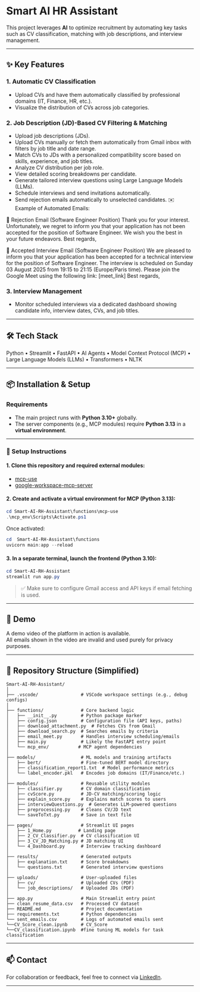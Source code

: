 # Smart AI HR Assistant 

This project leverages **AI** to optimize recruitment by automating key tasks such as CV classification, matching with job descriptions, and interview management.

---

## ✨ Key Features

### 1. Automatic CV Classification
- Upload CVs and have them automatically classified by professional domains (IT, Finance, HR, etc.).  
- Visualize the distribution of CVs across job categories.

### 2. Job Description (JD)-Based CV Filtering & Matching
- Upload job descriptions (JDs).  
- Upload CVs manually or fetch them automatically from Gmail inbox with filters by job title and date range.  
- Match CVs to JDs with a personalized compatibility score based on skills, experience, and job titles.  
- Analyze CV distribution per job role.  
- View detailed scoring breakdowns per candidate.  
- Generate tailored interview questions using Large Language Models (LLMs).  
- Schedule interviews and send invitations automatically.  
- Send rejection emails automatically to unselected candidates.
✉️ Example of Automated Emails:

🔹 Rejection Email (Software Engineer Position)
Thank you for your interest. Unfortunately, we regret to inform you that your application has not been accepted for the position of Software Engineer. We wish you the best in your future endeavors.
Best regards,

🔹 Accepted Interview Email (Software Engineer Position)
We are pleased to inform you that your application has been accepted for a technical interview for the position of Software Engineer. The interview is scheduled on Sunday 03 August 2025 from 19:15 to 21:15 (Europe/Paris time). Please join the Google Meet using the following link: [meet_link]
Best regards,
### 3. Interview Management
- Monitor scheduled interviews via a dedicated dashboard showing candidate info, interview dates, CVs, and job titles.

---

## 🛠️ Tech Stack

Python • Streamlit • FastAPI • AI Agents • Model Context Protocol (MCP) • Large Language Models (LLMs) • Transformers • NLTK

---

## 📦 Installation & Setup

### Requirements
- The main project runs with **Python 3.10+** globally.  
- The server components (e.g., MCP modules) require **Python 3.13** in a **virtual environment**.

---

### 🔧 Setup Instructions

#### 1. Clone this repository and required external modules:

- [mcp-use](https://github.com/mcp-use/mcp-use)  
- [google-workspace-mcp-server](https://github.com/epaproditus/google-workspace-mcp-server)

#### 2. Create and activate a virtual environment for MCP (Python 3.13):

```powershell
cd Smart-AI-RH-Assistant\functions\mcp-use
.\mcp_env\Scripts\Activate.ps1
```

Once activated:

```powershell
cd  Smart-AI-RH-Assistant\functions
uvicorn main:app --reload
```

#### 3. In a separate terminal, launch the frontend (Python 3.10):

```powershell
cd Smart-AI-RH-Assistant
streamlit run app.py
```

> ✅ Make sure to configure Gmail access and API keys if email fetching is used.

---


## 📎 Demo

A  demo video of the platform in action is available.  
All emails shown in the video are invalid and used purely for privacy purposes.

---

## 📂 Repository Structure (Simplified)

```
Smart-AI-RH-Assistant/
│
├── .vscode/                # VSCode workspace settings (e.g., debug configs)
│
├── functions/              # Core backend logic
│   ├── __init__.py         # Python package marker
│   ├── config.json         # Configuration file (API keys, paths)
│   ├── download_attachment.py  # Fetches CVs from Gmail
│   ├── download_search.py  # Searches emails by criteria
│   ├── email_meet.py       # Handles interview scheduling/emails
│   ├── main.py             # Likely the FastAPI entry point
│   └── mcp_env/           # MCP agent dependencies
│
├── models/                 # ML models and training artifacts
│   ├── bert/               # Fine-tuned BERT model directory
│   ├── classification_report1.txt  # Model performance metrics
│   └── label_encoder.pkl   # Encodes job domains (IT/Finance/etc.)
│
├── modules/                # Reusable utility modules
│   ├── classifier.py       # CV domain classification
│   ├── cvScore.py          # JD-CV matching/scoring logic
│   ├── explain_score.py    # Explains match scores to users
│   ├── interviewQuestions.py  # Generates LLM-powered questions
│   ├── preprocessing.py    # Cleans CV/JD text
│   └── saveToTxt.py        # Save in text file
│
├── pages/                  # Streamlit UI pages
│   ├── 1_Home.py          # Landing page
│   ├── 2_CV_Classifier.py  # CV classification UI
│   ├── 3_CV_JD_Matching.py # JD matching UI
│   └── 4_Dashboard.py      # Interview tracking dashboard
│
├── results/                # Generated outputs
│   ├── explanation.txt     # Score breakdowns 
│   └── questions.txt       # Generated interview questions
│
├── uploads/                # User-uploaded files
│   ├── cv/                 # Uploaded CVs (PDF)
│   └── job_descriptions/   # Uploaded JDs (PDF)
│
├── app.py                  # Main Streamlit entry point
├── clean_resume_data.csv   # Processed CV dataset
├── README.md               # Project documentation
├── requirements.txt        # Python dependencies
└── sent_emails.csv         # Logs of automated emails sent
└──CV_Score_clean.ipynb     # CV_Score
└──CV_classification.ipynb  #fine tuning ML models for task classification

```

---

## 📫 Contact

For collaboration or feedback, feel free to connect via [LinkedIn](https://www.linkedin.com/in/rami-ben-amor).

---

